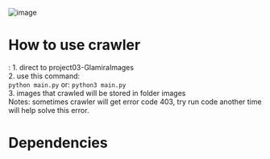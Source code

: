 ![image](https://github.com/user-attachments/assets/47824f75-26d1-4955-9d03-6db89aaca8cd)
 
<h1>How to use crawler</h1>:
1. direct to project03-GlamiraImages <br>
2. use this command: <br>
<code>python main.py</code>
or:
<code>python3 main.py</code>
<br>
3. images that crawled will be stored in folder images <br>
Notes: sometimes crawler will get error code 403, try run code another time will help solve this error.

<h1>Dependencies</h1>
